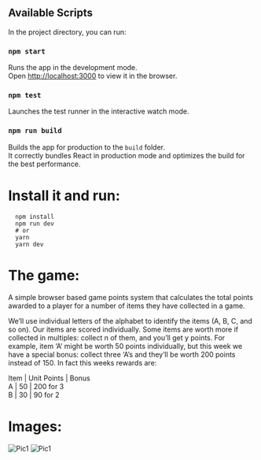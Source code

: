 ## Available Scripts

In the project directory, you can run:

### `npm start`

Runs the app in the development mode.<br>
Open [http://localhost:3000](http://localhost:3000) to view it in the browser.

### `npm test`

Launches the test runner in the interactive watch mode.<br>

### `npm run build`

Builds the app for production to the `build` folder.<br>
It correctly bundles React in production mode and optimizes the build for the best performance.

# Install it and run:

```
  npm install
  npm run dev
  # or
  yarn
  yarn dev
```


# The game:
A simple browser based game points system that calculates the total
points awarded to a player for a number of items they have collected in a game.

We’ll use individual letters of the alphabet to identify the items (A, B, C, and so on). Our items
are scored individually. Some items are worth more if collected in multiples: collect n of them,
and you’ll get y points. For example, item ‘A’ might be worth 50 points individually, but this
week we have a special bonus: collect three ‘A’s and they’ll be worth 200 points instead of
150. In fact this weeks rewards are:

Item  |  Unit Points  |  Bonus<br>
A     |  50           |  200 for 3<br>
B     |  30           |  90 for 2<br>

# Images:
![Pic1](https://i.imgur.com/wkOWUCF.png)
![Pic1](https://i.imgur.com/A2adAmQ.png)

